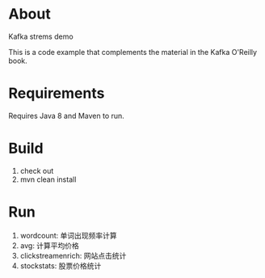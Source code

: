 About
====================
Kafka strems demo

This is a code example that complements the material in the Kafka O'Reilly book. 


Requirements
====================
Requires Java 8 and Maven to run.


Build
====================
1. check out
2. mvn clean install


Run
====================
1. wordcount: 单词出现频率计算
2. avg: 计算平均价格
3. clickstreamenrich: 网站点击统计
4. stockstats: 股票价格统计

